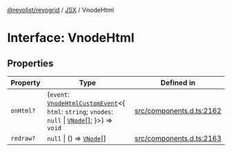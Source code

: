 [@revolist/revogrid](README.md) / [JSX](Namespace.JSX.md) / VnodeHtml

# Interface: VnodeHtml

## Properties

| Property | Type | Defined in |
| ------ | ------ | ------ |
| `onHtml?` | (`event`: [`VnodeHtmlCustomEvent`](Interface.VnodeHtmlCustomEvent.md)\<\{ `html`: `string`; `vnodes`: `null` \| [`VNode`](Interface.VNode.md)[]; \}\>) => `void` | [src/components.d.ts:2162](https://github.com/revolist/revogrid/blob/3fee8276dedac5f7aa7fa43a0495db32609daeca/src/components.d.ts#L2162) |
| `redraw?` | `null` \| () => [`VNode`](Interface.VNode.md)[] | [src/components.d.ts:2163](https://github.com/revolist/revogrid/blob/3fee8276dedac5f7aa7fa43a0495db32609daeca/src/components.d.ts#L2163) |
